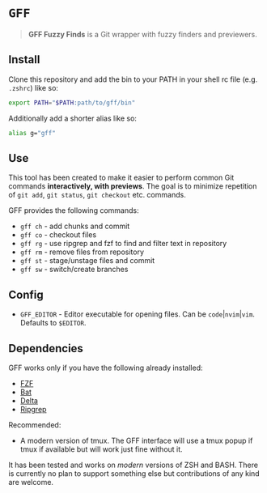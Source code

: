 # `GFF`

> __GFF Fuzzy Finds__ is a Git wrapper with fuzzy finders and previewers.

## Install

Clone this repository and add the bin to your PATH in your shell rc file (e.g. `.zshrc`) like so:
```bash
export PATH="$PATH:path/to/gff/bin"
```
Additionally add a shorter alias like so:
```bash
alias g="gff"
```

## Use

This tool has been created to make it easier to perform common Git commands __interactively, with previews__. The goal is to minimize repetition of `git add`, `git status`, `git checkout` etc. commands.

GFF provides the following commands:
* `gff ch` - add chunks and commit
* `gff co` - checkout files
* `gff rg` - use ripgrep and fzf to find and filter text in repository
* `gff rm` - remove files from repository
* `gff st` - stage/unstage files and commit
* `gff sw` - switch/create branches

## Config

* `GFF_EDITOR` - Editor executable for opening files. Can be `code`|`nvim`|`vim`. Defaults to `$EDITOR`.

## Dependencies

GFF works only if you have the following already installed:

* [FZF](https://github.com/junegunn/fzf)
* [Bat](https://github.com/sharkdp/bat)
* [Delta](https://github.com/dandavison/delta)
* [Ripgrep](https://github.com/BurntSushi/ripgrep)

Recommended:
* A modern version of tmux. The GFF interface will use a tmux popup if tmux if available but will work just fine without it.

It has been tested and works on _modern_ versions of ZSH and BASH. There is currently no plan to support something else but contributions of any kind are welcome.